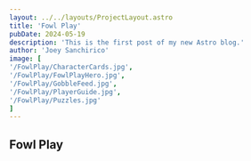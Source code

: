 ```yaml
--- 
layout: ../../layouts/ProjectLayout.astro
title: 'Fowl Play'
pubDate: 2024-05-19
description: 'This is the first post of my new Astro blog.'
author: 'Joey Sanchirico'
image: [
'/FowlPlay/CharacterCards.jpg',
'/FowlPlay/FowlPlayHero.jpg',
'/FowlPlay/GobbleFeed.jpg',
'/FowlPlay/PlayerGuide.jpg',
'/FowlPlay/Puzzles.jpg'
]
---
```


## Fowl Play
